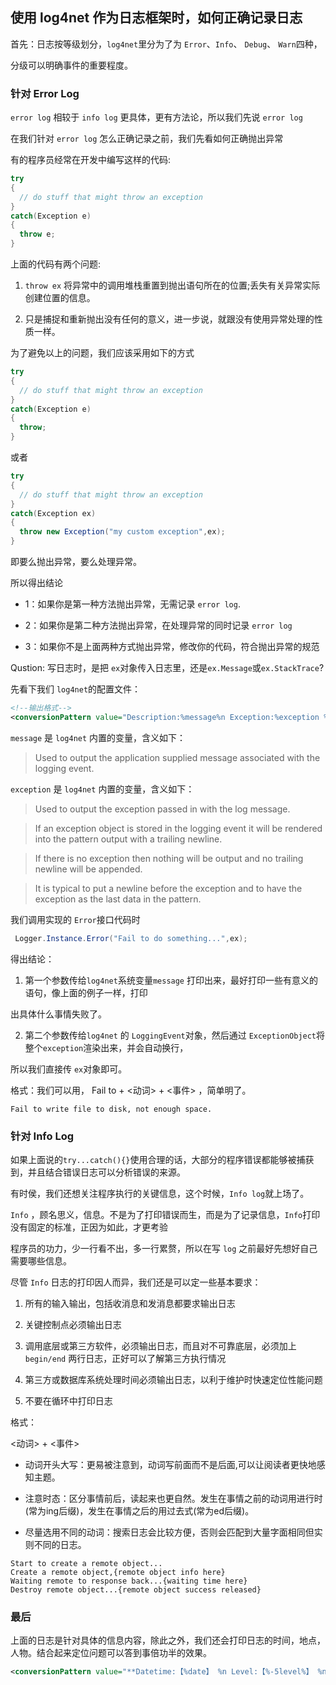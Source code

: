 ## 使用 log4net 作为日志框架时，如何正确记录日志

首先：日志按等级划分，`log4net`里分为了为 `Error`、`Info`、 `Debug`、 `Warn`四种，

分级可以明确事件的重要程度。

### 针对 Error Log

`error log` 相较于 `info log` 更具体，更有方法论，所以我们先说 `error log`

在我们针对 `error log` 怎么正确记录之前，我们先看如何正确抛出异常

有的程序员经常在开发中编写这样的代码:

```cs
try
{
  // do stuff that might throw an exception
}
catch(Exception e)
{
  throw e;
}
```

上面的代码有两个问题:

1. `throw ex` 将异常中的调用堆栈重置到抛出语句所在的位置;丢失有关异常实际创建位置的信息。

2. 只是捕捉和重新抛出没有任何的意义，进一步说，就跟没有使用异常处理的性质一样。

为了避免以上的问题，我们应该采用如下的方式

```cs
try
{
  // do stuff that might throw an exception
}
catch(Exception e)
{
  throw;
}
```

或者

```cs
try
{
  // do stuff that might throw an exception
}
catch(Exception ex)
{
  throw new Exception("my custom exception",ex);
}
```

即要么抛出异常，要么处理异常。

所以得出结论

* 1：如果你是第一种方法抛出异常，无需记录 `error log`.

* 2：如果你是第二种方法抛出异常，在处理异常的同时记录 `error log`

* 3：如果你不是上面两种方式抛出异常，修改你的代码，符合抛出异常的规范

Qustion: 写日志时，是把 `ex`对象传入日志里，还是`ex.Message`或`ex.StackTrace`?

先看下我们 `log4net`的配置文件：

```xml
<!--输出格式-->
<conversionPattern value="Description:%message%n Exception:%exception %n"/>
```
`message` 是 `log4net` 内置的变量，含义如下：
> Used to output the application supplied message associated with the logging event.

`exception` 是 `log4net` 内置的变量，含义如下：

> Used to output the exception passed in with the log message.

>If an exception object is stored in the logging event it will be rendered into the pattern output with a trailing newline. 

> If there is no exception then nothing will be output and no trailing newline will be appended. 

> It is typical to put a newline before the exception and to have the exception as the last data in the pattern.

我们调用实现的 `Error`接口代码时
```cs
 Logger.Instance.Error("Fail to do something...",ex);
```
得出结论：

1. 第一个参数传给`log4net`系统变量`message` 打印出来，最好打印一些有意义的语句，像上面的例子一样，打印

出具体什么事情失败了。

2. 第二个参数传给`log4net` 的 `LoggingEvent`对象，然后通过 `ExceptionObject`将整个`exception`渲染出来，并会自动换行，

所以我们直接传 `ex`对象即可。

格式：我们可以用， Fail to + <动词> + <事件> ，简单明了。

```
Fail to write file to disk, not enough space.
```

### 针对 Info Log

如果上面说的`try...catch(){}`使用合理的话，大部分的程序错误都能够被捕获到，并且结合错误日志可以分析错误的来源。

有时侯，我们还想关注程序执行的关键信息，这个时候，`Info log`就上场了。

`Info` ，顾名思义，信息。不是为了打印错误而生，而是为了记录信息，`Info`打印没有固定的标准，正因为如此，才更考验

程序员的功力，少一行看不出，多一行累赘，所以在写 `log` 之前最好先想好自己需要哪些信息。

尽管 `Info` 日志的打印因人而异，我们还是可以定一些基本要求：

1. 所有的输入输出，包括收消息和发消息都要求输出日志

2. 关键控制点必须输出日志

3. 调用底层或第三方软件，必须输出日志，而且对不可靠底层，必须加上 `begin/end` 两行日志，正好可以了解第三方执行情况

4. 第三方或数据库系统处理时间必须输出日志，以利于维护时快速定位性能问题

5. 不要在循环中打印日志

格式：

<动词> + <事件>

* 动词开头大写：更易被注意到，动词写前面而不是后面,可以让阅读者更快地感知主题。

* 注意时态：区分事情前后，读起来也更自然。发生在事情之前的动词用进行时(常为ing后缀)，发生在事情之后的用过去式(常为ed后缀)。

* 尽量选用不同的动词：搜索日志会比较方便，否则会匹配到大量字面相同但实则不同的日志。

```
Start to create a remote object...
Create a remote object,{remote object info here} 
Waiting remote to response back...{waiting time here}
Destroy remote object...{remote object success released}
```

### 最后

上面的日志是针对具体的信息内容，除此之外，我们还会打印日志的时间，地点，人物。结合起来定位问题可以答到事倍功半的效果。

```xml
<conversionPattern value="**Datetime:【%date】 %n Level:【%-5level%】 %n HostName:%property{log4net:HostName} %n UserName:%username />
```

